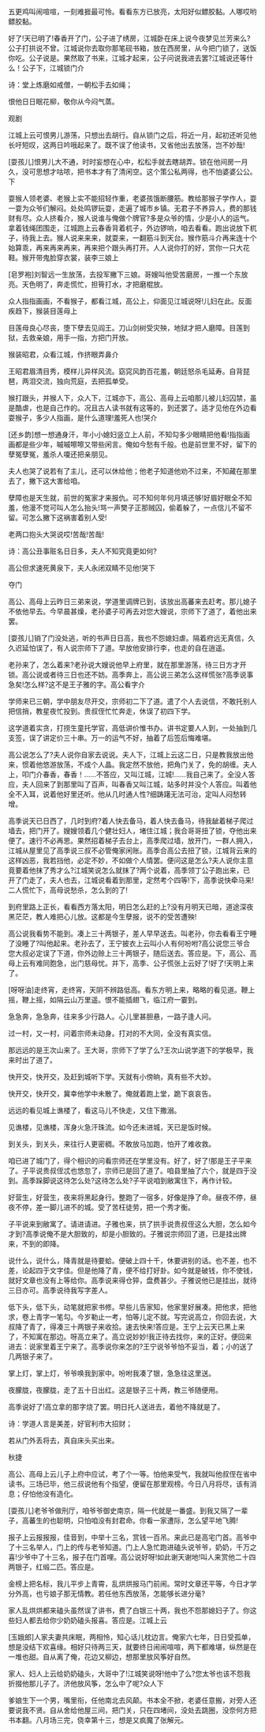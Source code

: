 <!-- { "loadSidebar": true } -->
五更鸡叫闹喧喧，一刻难捱最可怜。看看东方已放亮，太阳好似鳔胶黏。人哪哎哟鳔胶黏。

好了!天已明了!春香开了门，公子进了绣房，江城卧在床上说今夜梦见兰芳来么?公子打拱说不曾。江城说你去取你那笔砚书箱，放在西房里，从今把门锁了，送饭你吃。公子说是。果然取了书来，江城才起来，公子问说我进去罢?江城说还等什么！公子下，江城锁门介

诗：堂上炼磨如戒僧，一朝松手去如绳；

恨他日日眠花柳，敬你从今闷气蒸。

观剧

江城上云可恨男儿游荡，只想出去胡行。自从锁门之后，将近一月，起初还听见他长吁短叹，这两日吟哦起来了。既不误了他读书，又省他出去放荡，岂不妙哉!

[耍孩儿]恨男儿大不通，时时妄想在心中，松松手就去瞎胡弄。锁在他间房一月久，没可思想才咕哝，把书本才有了清闲空。这个策公私两得，也不怕婆婆公公。下

耍猴人领老婆、老猴上实不能招轻作重，老婆孩饿断腰筋。教给那猴子学作人，耍一耍为众爷们解闷。处处鸣锣玩耍，走遍了城市乡镇。无君子不养异人，费的那钱财有尽。众人挤看介，猴人说谁与俺做个牌官?多是众爷的情，少是小人的运气。拿着钱绳团围走，江城跑上云春香背着杌子，外边锣响，咱去看看。跑出说放下杌子，待我上去。猴人说来来来，就耍来，一翻筋斗到天台。猴作筋斗介再来连十个始算乖，再来再来再来，再来把个跟头再打开。人人说你打的好，赏你一只大花鞋。猴开带鬼脸穿衣裳，装李三娘上

[皂罗袍]刘智远一生放荡，去投军撇下三娘。哥嫂叫他受苦磨房，一推一个东放亮。天色明了，奔走慌忙，担筲打水，才把磨棍放。

众人指指画画，不看猴子，都看江城，高公上，仰面见江城说呀!儿妇在此。反面疾趋下，猴装目莲母上

目莲母良心尽丧，堕下孽去见阎王。刀山剑树受灾殃，地狱才把人磨障。目莲到狱，去救亲娘，用手一指，方把门开放。

猴装昭君，众看江城，作挤眼弄鼻介

王昭君眉清目秀，模样儿异样风流。窈窕风韵百花羞，朝廷怒杀毛延寿。自背琵琶，两泪交流，独向荒庭，去把孤单受。

猴打跟头，并猴人下，众人下，江城亦下，高公、高母上云咱那儿被儿妇囚禁，虽是酷虐，也是自己作的。况且古人读书就有这等的，到还罢了。适才见他在外边看耍猴子，多少人指画，是什么道理!羞死人也!哭介

[还乡韵]想一想通身汗，年小小媳妇竖立上人前，不知勾多少眼睛把他看!指指画画都是些少年，嘁嘁嚓嚓又带些闲言。俺如今愁有千般。也是前世里不好，留下的孽冤孽冤，羞杀人嗄还把亲朋见。

夫人也哭了说若有了主儿，还可以休给他；他老子知道他劝不过来，不知藏在那里去了，撇下这大害给咱。

孽障也是天生就，前世的冤家才来报仇。可不知何年何月填还够!好眉好眼全不知羞，他漫不觉可叫人怎么抬头!骂一声樊子正那贼囚，偷着躲了，一点信儿不留不留。可怎么撇下这祸害着别人受!

老两口抱头大哭说哎!苦哉!苦哉!

诗：高公丑事赃名日日多，夫人不知究竟更如何?

高公但求速死黄泉下，夫人永闭双睛不见他!哭下

夺门

高公、高母上云昨日三弟来说，学道里调牌已到，该放出高蕃来去赶考。那儿媳子不依他早去。今早晨甚燥，老孙婆子可再去对您大嫂说，宗师下了道了，着他出来罢。

[耍孩儿]销了门没处逃，听的书声日日高，我也不怨媳妇虐。隔着府远无真信，久久迟延怕误了，有人说宗师下了道。早放他安排行李，也走的自在逍遥。

老孙来了，怎么着来?老孙说大嫂说他早上府里，就在那里游荡，待三日方才开锁。高公说或者待三日也还不妨。高季奔上，高公说三弟怎么这样慌张?高季说事急矣!怎么样?这不是王子雅的字。高公看字介

学师来已三朝，学中朋友尽开交，宗师初二下了道。遣了个人去说信，不敢托别人把信捎，教星夜忙投到。贵叔侄忙忙奔走，休误了初四下学。

这学道着实贪，打捞生童托学官，高低讲价惟书办。讲书定要人人到，一处抽到几支签，误了讲定价三十串。万一的运气不好，抽着了后签后悔难堪。

高公说怎么了?夫人说你自家去说说。夫人下，江城上云这二日，只是教我放出他来，惯着他悠游放荡，不成个人晶。我定然不放他，把角门关了，免的胡缠。夫人上，叩门介春香，春香！……不答应，又叫江城，江城!……我自己来了。全没人答应，夫人回来了到那里叫了百声，叫春香又叫江城，站多时并没个人答应。叫着他全不入耳，说着他好里还听。他从几时通人性?细踌躇无法可治，定叫人闷愁转增。

高季说天已日西了，几时到府?着人快去备马，着人快去备马，待我龇着梯子爬过墙去，把门开了。嫂嫂领着几个健壮妇人，堵住江城；我合哥哥扭了锁，夺他出来便了。速行不必再思。果然招着梯子去台上，高季爬过墙，放开门，一群人拥入，江城从屋里见了高季说三叔不必管俺家闲账。高季合高公去扭了锁，江城背云来的这样凶恶，我若挡他，必定不妙，不如做个人情罢。便问这是怎么?夫人说你主意竟要着他抹了秀才么?江城笑说怎么就抹了?两个说着，高季领丁公子跑出来，已开了门走了，夫人也去，江城说看着到那里，定然考个四等!下，高季说快牵马来!二人慌忙下，高母说愁杀，怎么到的了!

到府里路上正长，看看西方落太阳，明日怎么赶的上?没有月明天已暗，道途深夜黑茫茫，教人难把心儿放。这都是今生孽报，说不的受苦遭殃!

高公说我看势不能到。凑上三十两银子，差人早早送去。叫老孙，你去看看王宁睡了没睡了?叫他起来。老孙去了，王宁披衣上云叫小人有何吩咐?高公说您三爷合您大叔必定误了下道，你外边赊上三十两银子，随后送去。答应是。下，高公、高母上云有难同胞急，出门慈母忧。并下，高季、公子慌张上云好了!好了!天明上来了。

[呀呀油]走终宵，走终宵，天阴不辨路低高。看东方明上来，略略的看见道。鞭上摇，鞭上摇，如隔云山万里遥。恨不能插翅飞，临江府一霎到。

急急奔，急急奔，往来多少行路人。心儿里甚胆悬，一路子逢人问。

过一村，又一村，问着宗师未动身。打对的不大同，全没有真实信。

那远远的是王次山来了。王大哥，宗师下了学了么?王次山说学道下的学极早，我来时出了道了。

快开交，快开交，及赶到城听下学。天就有小傍晌，真有些不大妙。

快开交，快开交，冀幸他学中未散了。俺就着跑上堂，跪下哀哀告。

远远的看见城上谯楼了，看这马儿不快走，又住下撒溺。

见谯楼，见谯楼，浑身火急汗珠流。如今还未进城，天已是饭时候。

到关头，到关头，来往行人更密稠。不敢放马加跑，怕开了难收救。

咱已进了城门了，得个相识的问看宗师还在学里没有。好了，好了!那是王子平来了。子平说贵叔侄忒也悠忽了，宗师已是回了道了。咱县里抽了六个，就是四于没到。高季跺脚说这待怎么处?这待怎么处?子平说咱到敝寓住下，再作计较。

好营生，好营生，夜来将黑起身行。整跑了一宿多，好像是挣了命。昼夜不停，昼夜不停，差一脚儿进不的城。受了苦枉徒劳，把一个秀才衡。

子平说来到敝寓了。请进请进。子雅也来，拱了拱手说贵叔侄这么大胆，怎么如今才到?高季说俺不是大胆致的，却是小胆致的。子雅说宗师回了道，已是挂出牌来，不到的即降。

说什么，说什么，降青就是待要蛤。便破上四十千，休要讲别的话。也不差，也不差，论起四于文字佳。但是他降了青，便不给打好卦。如今就是破钱，你不使钱，就好文章也没有上等给你。高季说来得仓猝，盘费甚少。子雅说他已是挂出，就待三日亦可。高季说待我写字差人。

低下头，低下头，动笔就把家书修。早些儿告家知，他家里好展凑。把他求，把他求，卷上青字一笔勾。今岁勒止一考，怕等儿定不就。写完说高立，你回去说，大叔降了青了，得凑三十两银子来收拾。速去快来!答应是。王宁上云天已黑上来了，不知寓在那边。呀高立来了。高立说妙妙!我正待去找你，来的正好。便回来进去：说家里着王宁来了。高季说你来怎的?王宁说爷爷怕不妥当，着；小的送了几两银子来了。

掌上灯，掌上灯，爷爷唤我到家中。吩咐我凑了银，急急往这里送。

夜朦胧，夜朦胧，走了五十日出红。这是银子三十两，教三爷随便用。

高季说好了!高立拿的那字烧了罢。明日托人送进去，着他不降就是了。

诗：学道人言是美差，好官利市大招财；

若从门外丢将去，真自床头买出来。

秋捷

高公、高母上云儿子上府中应试，考了个一等。怕他来受气，我就叫他叔侄在省中读书。三场已毕，他三叔说他有个指望，便留在那里观榜。今日八月将尽，该有消息；仔怕他没有造化。

[耍孩儿]老爷爷做刑厅，咱爷爷御史南京，隔一代就是一番盛。到我又隔了一辈子，高蕃生的也聪明，只怕咱没有封君命。你看一家遭际，怎么望平地飞腾!

报子上云报报报，佳音到，中举十三名，赏钱一百吊。来此已是高宅门首。高爷中了十三名举人，门上的传与老爷知道。门上人急忙跑进磕头说爷爷，奶奶，千万之喜!少爷中了十三名，报子在门首哩。高公说好呀!如此谢天谢地!叫人来赏他二十四两银子，红缎二匹。答应是。

金榜上把名标，我儿平步上青霄，乱烘烘报马门前闹。常时文章还平等，今日才学分外高，也亏娘子那无情教。若任他东西放荡，怎能够长进分毫?

家人乱烘烘都来磕头虽然误了讲书，费了白银三十两，我也不怨那媳妇子了。你这些妇人都去给你少奶奶磕头报喜。答应是。江城上云

[玉娥郎]人家夫妻共床眠，两相怜，知心话儿枕边言。俺家六七年，日日受孤单，想是没结下欢喜缘。相好只待两三天，就要终日闹闹喧喧，两下都难堪，纵然是在一堆也甜。自从离了俺，花边又柳边，想那里放风筝好自然。

家人、妇人上云给奶奶磕头，大哥中了!江城笑说呀!他中了么?您太爷也该不怨我折掇他那儿子了。济他放风筝，怎么中了呢?众人下

爹娘生下一个男，嘴里衔，任他南北去风颠。书本全不掀，老婆任意搬，对旁人还要说我不贤。自从舍给他屋三间，把门关，只在四堵间，没处去跳圈，没奈何方把书本翻。八月场三完，侥幸第十三，想是又疯魔了张解元。

